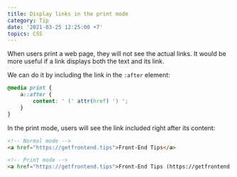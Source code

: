 ```yaml
---
title: Display links in the print mode
category: Tip
date: '2021-03-25 12:25:00 +7'
topics: CSS
---
```


When users print a web page, they will not see the actual links. It would be more useful if a link displays both the text and its link.

We can do it by including the link in the `:after` element:

```css
@media print {
    a::after {
        content: ' (' attr(href) ') ';
    }
}
```

In the print mode, users will see the link included right after its content:

```html
<!-- Normal mode -->
<a href="https://getfrontend.tips">Front-End Tips</a>

<!-- Print mode -->
<a href="https://getfrontend.tips">Front-End Tips (https://getfrontend.tips)</a>
```
